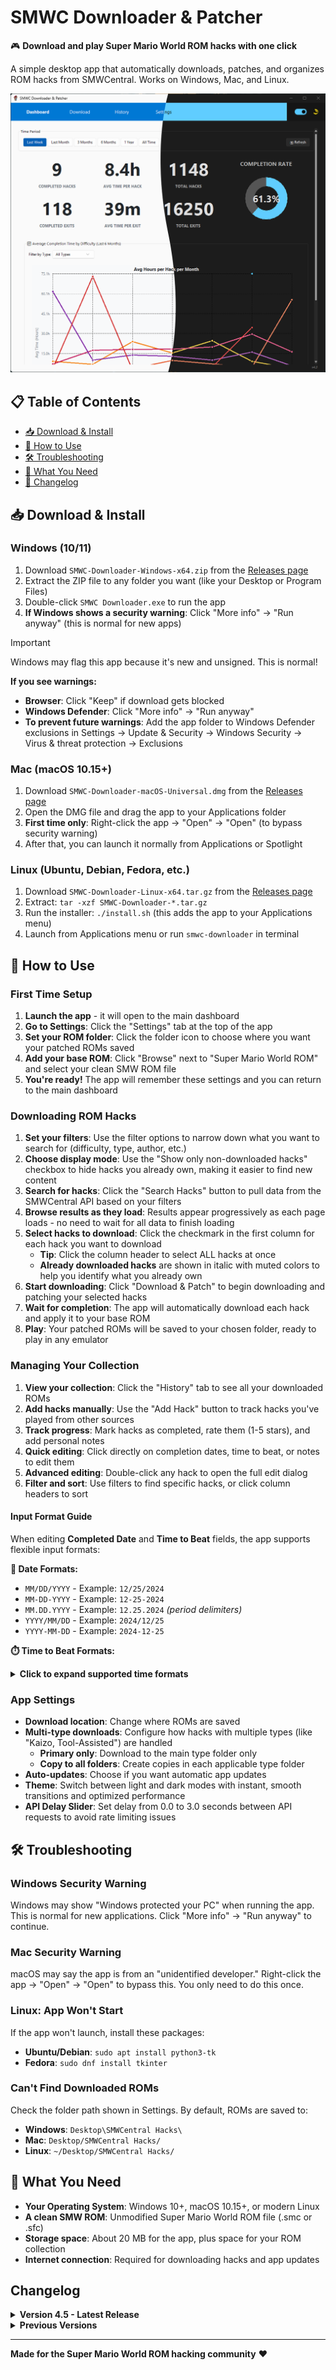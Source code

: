 # SMWC Downloader & Patcher

🎮 **Download and play Super Mario World ROM hacks with one click**

A simple desktop app that automatically downloads, patches, and organizes ROM hacks from SMWCentral. Works on Windows, Mac, and Linux.

![App Screenshot](images/ss_app_dashboard_v4.3.png)

## 📋 Table of Contents

- [📥 Download & Install](#-download--install)
- [🚀 How to Use](#-how-to-use)
- [🛠️ Troubleshooting](#️-troubleshooting)
- [📝 What You Need](#-what-you-need)
- [📝 Changelog](#-changelog)

## 📥 Download & Install

### Windows (10/11)
1. Download `SMWC-Downloader-Windows-x64.zip` from the [Releases page](../../releases)
2. Extract the ZIP file to any folder you want (like your Desktop or Program Files)
3. Double-click `SMWC Downloader.exe` to run the app
4. **If Windows shows a security warning**: Click "More info" → "Run anyway" (this is normal for new apps)

> [!IMPORTANT]
> Windows may flag this app because it's new and unsigned. This is normal!
> 
> **If you see warnings:**
> - **Browser**: Click "Keep" if download gets blocked
> - **Windows Defender**: Click "More info" → "Run anyway" 
> - **To prevent future warnings**: Add the app folder to Windows Defender exclusions in Settings → Update & Security → Windows Security → Virus & threat protection → Exclusions

### Mac (macOS 10.15+)
1. Download `SMWC-Downloader-macOS-Universal.dmg` from the [Releases page](../../releases)
2. Open the DMG file and drag the app to your Applications folder
3. **First time only**: Right-click the app → "Open" → "Open" (to bypass security warning)
4. After that, you can launch it normally from Applications or Spotlight

### Linux (Ubuntu, Debian, Fedora, etc.)
1. Download `SMWC-Downloader-Linux-x64.tar.gz` from the [Releases page](../../releases)
2. Extract: `tar -xzf SMWC-Downloader-*.tar.gz`
3. Run the installer: `./install.sh` (this adds the app to your Applications menu)
4. Launch from Applications menu or run `smwc-downloader` in terminal

## 🚀 How to Use

### First Time Setup
1. **Launch the app** - it will open to the main dashboard
2. **Go to Settings**: Click the "Settings" tab at the top of the app
3. **Set your ROM folder**: Click the folder icon to choose where you want your patched ROMs saved
4. **Add your base ROM**: Click "Browse" next to "Super Mario World ROM" and select your clean SMW ROM file
5. **You're ready!** The app will remember these settings and you can return to the main dashboard

### Downloading ROM Hacks
1. **Set your filters**: Use the filter options to narrow down what you want to search for (difficulty, type, author, etc.)
2. **Choose display mode**: Use the "Show only non-downloaded hacks" checkbox to hide hacks you already own, making it easier to find new content
3. **Search for hacks**: Click the "Search Hacks" button to pull data from the SMWCentral API based on your filters
4. **Browse results as they load**: Results appear progressively as each page loads - no need to wait for all data to finish loading
5. **Select hacks to download**: Click the checkmark in the first column for each hack you want to download
   - **Tip**: Click the column header to select ALL hacks at once
   - **Already downloaded hacks** are shown in italic with muted colors to help you identify what you already own
6. **Start downloading**: Click "Download & Patch" to begin downloading and patching your selected hacks
7. **Wait for completion**: The app will automatically download each hack and apply it to your base ROM
8. **Play**: Your patched ROMs will be saved to your chosen folder, ready to play in any emulator

### Managing Your Collection
1. **View your collection**: Click the "History" tab to see all your downloaded ROMs
2. **Add hacks manually**: Use the "Add Hack" button to track hacks you've played from other sources
3. **Track progress**: Mark hacks as completed, rate them (1-5 stars), and add personal notes
4. **Quick editing**: Click directly on completion dates, time to beat, or notes to edit them
5. **Advanced editing**: Double-click any hack to open the full edit dialog
6. **Filter and sort**: Use filters to find specific hacks, or click column headers to sort

#### Input Format Guide

When editing **Completed Date** and **Time to Beat** fields, the app supports flexible input formats:

**📅 Date Formats:**
- `MM/DD/YYYY` - Example: `12/25/2024`
- `MM-DD-YYYY` - Example: `12-25-2024`
- `MM.DD.YYYY` - Example: `12.25.2024` *(period delimiters)*
- `YYYY/MM/DD` - Example: `2024/12/25`
- `YYYY-MM-DD` - Example: `2024-12-25`

**⏱️ Time to Beat Formats:**

<details>
<summary><strong>Click to expand supported time formats</strong></summary>

**Colon-Separated Formats:**
- `HH:MM:SS` - Hours:Minutes:Seconds
  - Examples: `1:30:45` = 1 hour, 30 minutes, 45 seconds
  - Examples: `12:05:30` = 12 hours, 5 minutes, 30 seconds
- `MM:SS` - Minutes:Seconds  
  - Examples: `90:30` = 90 minutes, 30 seconds
  - Examples: `5:15` = 5 minutes, 15 seconds

**Letter Suffix Formats:**
- `XhYmZs` - Hours, minutes, seconds with letters
  - Examples: `2h 30m 15s` = 2 hours, 30 minutes, 15 seconds
  - Examples: `1h 45m` = 1 hour, 45 minutes
  - Examples: `90m` = 90 minutes | `45s` = 45 seconds
  - *Flexible spacing: `2h30m15s` = `2h 30m 15s` = `2h  30m   15s`*

**Extended Day Formats:**
- `XdYhZmWs` - Days, hours, minutes, seconds
  - Examples: `14d 10h 2m 1s` = 14 days, 10 hours, 2 minutes, 1 second
  - Examples: `7d 12h` = 7 days, 12 hours | `2d` = 2 days
- *Advanced: Shortened formats like `14d 10` (assumes hours) are also supported*

**Word-Based Formats:**
- `X minutes` or `X mins`
  - Examples: `150 minutes` = 150 minutes | `90 mins` = 90 minutes

**Simple Number Format:**
- `X` - Just a number (assumes minutes)
  - Examples: `90` = 90 minutes | `5` = 5 minutes | `120` = 120 minutes

</details>

### App Settings
- **Download location**: Change where ROMs are saved
- **Multi-type downloads**: Configure how hacks with multiple types (like "Kaizo, Tool-Assisted") are handled
  - **Primary only**: Download to the main type folder only
  - **Copy to all folders**: Create copies in each applicable type folder
- **Auto-updates**: Choose if you want automatic app updates
- **Theme**: Switch between light and dark modes with instant, smooth transitions and optimized performance
- **API Delay Slider**: Set delay from 0.0 to 3.0 seconds between API requests to avoid rate limiting issues

## 🛠️ Troubleshooting

### Windows Security Warning
Windows may show "Windows protected your PC" when running the app. This is normal for new applications. Click "More info" → "Run anyway" to continue.

### Mac Security Warning
macOS may say the app is from an "unidentified developer." Right-click the app → "Open" → "Open" to bypass this. You only need to do this once.

### Linux: App Won't Start
If the app won't launch, install these packages:
- **Ubuntu/Debian**: `sudo apt install python3-tk`
- **Fedora**: `sudo dnf install tkinter`

### Can't Find Downloaded ROMs
Check the folder path shown in Settings. By default, ROMs are saved to:
- **Windows**: `Desktop\SMWCentral Hacks\`
- **Mac**: `Desktop/SMWCentral Hacks/`
- **Linux**: `~/Desktop/SMWCentral Hacks/`

## 📝 What You Need

- **Your Operating System**: Windows 10+, macOS 10.15+, or modern Linux
- **A clean SMW ROM**: Unmodified Super Mario World ROM file (.smc or .sfc)
- **Storage space**: About 20 MB for the app, plus space for your ROM collection
- **Internet connection**: Required for downloading hacks and app updates

##  Changelog

<details>
<summary><strong>Version 4.5 - Latest Release</strong></summary>

### v4.5.0

### 🚀 New Features
- **Progressive Data Loading**: Results display as each page loads from the API for instant review
- **Already Downloaded Indicator**: Downloaded hacks shown in italic with muted colors
- **Smart Collection Filtering**: "Show only non-downloaded hacks" checkbox for faster browsing
- **Enhanced Theme System**: Improved color management and visual consistency
- **Performance Optimizations**: Faster theme updates and UI responsiveness

### 🔧 Improvements
- **Search Experience**: Browse results immediately as data loads
- **Collection Management**: Better visual distinction and filtering for owned content
- **Theme Performance**: Optimized color updates across light and dark modes
- **UI Polish**: Consistent visual elements during theme transitions

### 🐛 Bug Fixes
- Fixed dark gray selection colors appearing in light mode
- Resolved delays in theme color updates for downloaded indicators
- Fixed visual inconsistencies during theme switching

</details>

<details>
<summary><strong>Previous Versions</strong></summary>

### v4.4.0
- **Cross-Platform Support**: Full compatibility with Windows, macOS, and Linux
- **Download State Management**: History tab is now locked during active downloads to prevent data corruption
- **Enhanced Dashboard Analytics**: Improved accuracy and data tracking for collection metrics

### v4.3.0
- Dashboard implementation with analytics and charts
- History page with comprehensive filtering and editing
- Theme support (light/dark modes)
- Improved bulk download workflow

### v4.2.0
- Multi-type download support
- Enhanced search and filtering capabilities
- Progress tracking improvements
- Bug fixes and stability improvements

### v4.1.0
- Initial release with core downloading functionality
- Basic patching system
- Simple history tracking
- Windows-only support

</details>

---

**Made for the Super Mario World ROM hacking community** ❤️